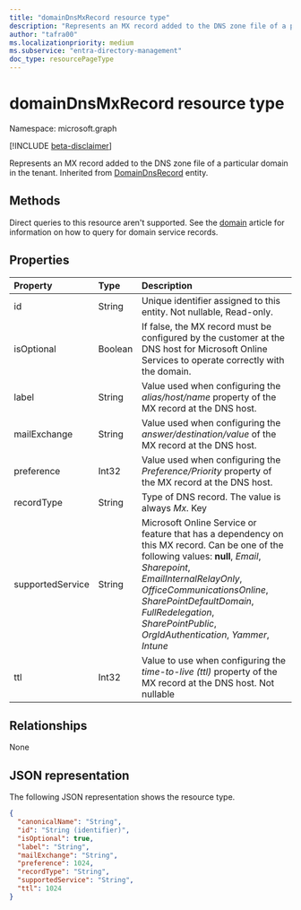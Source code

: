 ```yaml
---
title: "domainDnsMxRecord resource type"
description: "Represents an MX record added to the DNS zone file of a particular domain in the tenant."
author: "tafra00"
ms.localizationpriority: medium
ms.subservice: "entra-directory-management"
doc_type: resourcePageType
---
```


# domainDnsMxRecord resource type

Namespace: microsoft.graph

[!INCLUDE [beta-disclaimer](../../includes/beta-disclaimer.md)]

Represents an MX record added to the DNS zone file of a particular domain in the tenant. Inherited from [DomainDnsRecord](domaindnsrecord.md) entity.

## Methods
Direct queries to this resource aren't supported. See the [domain](domain.md) article for information on how to query for domain service records.

## Properties
| Property	   | Type	|Description|
|:---------------|:--------|:----------|
|id|String| Unique identifier assigned to this entity. Not nullable, Read-only.|
|isOptional|Boolean| If false, the MX record must be configured by the customer at the DNS host for Microsoft Online Services to operate correctly with the domain. |
|label|String| Value used when configuring the *alias/host/name* property of the MX record at the DNS host. |
|mailExchange|String| Value used when configuring the *answer/destination/value* of the MX record at the DNS host.|
|preference|Int32| Value used when configuring the *Preference/Priority* property of the MX record at the DNS host. |
|recordType|String| Type of DNS record. The value is always *Mx*. Key |
|supportedService|String| Microsoft Online Service or feature that has a dependency on this MX record. Can be one of the following values: **null**, *Email*, *Sharepoint*, *EmailInternalRelayOnly*, *OfficeCommunicationsOnline*, *SharePointDefaultDomain*, *FullRedelegation*, *SharePointPublic*, *OrgIdAuthentication*, *Yammer*, *Intune* |
|ttl|Int32| Value to use when configuring the *time-to-live (ttl)* property of the MX record at the DNS host. Not nullable |

## Relationships
None

## JSON representation
The following JSON representation shows the resource type.

<!-- {
  "blockType": "resource",
  "optionalProperties": [

  ],
  "@odata.type": "microsoft.graph.domainDnsMxRecord"
}-->

```json
{
  "canonicalName": "String",
  "id": "String (identifier)",
  "isOptional": true,
  "label": "String",
  "mailExchange": "String",
  "preference": 1024,
  "recordType": "String",
  "supportedService": "String",
  "ttl": 1024
}

```

<!-- uuid: 8fcb5dbc-d5aa-4681-8e31-b001d5168d79
2015-10-25 14:57:30 UTC -->
<!--
{
  "type": "#page.annotation",
  "description": "domainDnsMxRecord resource",
  "keywords": "",
  "section": "documentation",
  "tocPath": "",
  "suppressions": []
}
-->


